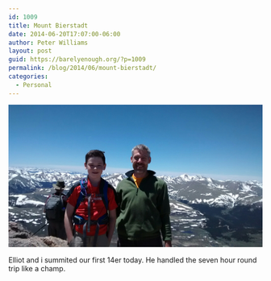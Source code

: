 ```yaml
---
id: 1009
title: Mount Bierstadt
date: 2014-06-20T17:07:00-06:00
author: Peter Williams
layout: post
guid: https://barelyenough.org/?p=1009
permalink: /blog/2014/06/mount-bierstadt/
categories:
  - Personal
---
```

[<img title="wp-1403455090897" class="alignnone size-full" alt="image" src="/wp-content/uploads/2014/06/wpid-wp-1403455090897.jpeg" />](/wp-content/uploads/2014/06/wpid-wp-1403455090897.jpeg)

Elliot and i summited our first 14er today. He handled the seven hour round trip like a champ.
